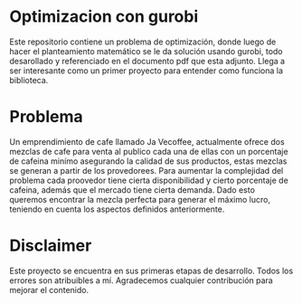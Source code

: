 # Optimizacion con gurobi
Este repositorio contiene un problema de optimización, donde luego de hacer el planteamiento matemático se le da solución usando gurobi, todo desarollado y referenciado en el documento pdf que esta adjunto. Llega a  ser interesante como un primer proyecto para entender como funciona la biblioteca.

# Problema

Un emprendimiento de cafe llamado Ja Vecoffee, actualmente ofrece dos mezclas de cafe para venta al publico cada una de ellas con un porcentaje de cafeina minímo asegurando la calidad de sus productos, estas mezclas se generan a partir de los provedorees. Para aumentar la complejidad del problema cada proovedor tiene cierta disponibilidad y cierto porcentaje de cafeina, además que el mercado tiene cierta demanda. Dado esto queremos encontrar la mezcla perfecta para generar el máximo lucro, teniendo en cuenta los aspectos definidos anteriormente.

# Disclaimer
Este proyecto se encuentra en sus primeras etapas de desarrollo. Todos los errores son atribuibles a mí. Agradecemos cualquier contribución para mejorar el contenido.
